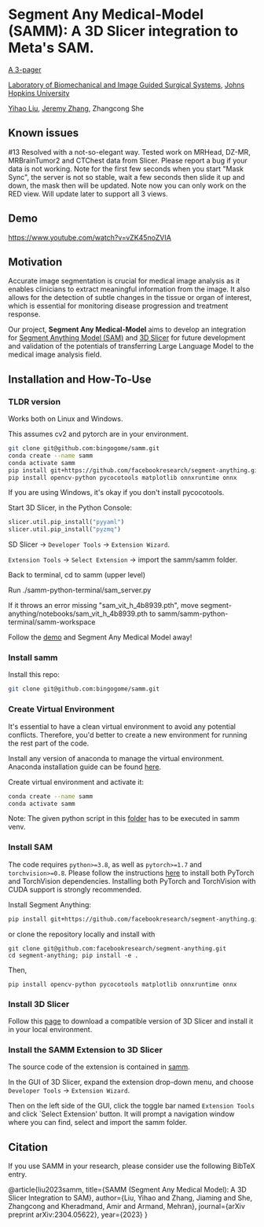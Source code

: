 # Segment Any Medical-Model (SAMM): A 3D Slicer integration to Meta's SAM.

[A 3-pager](arxiv.org/abs/2304.05622)

[Laboratory of Biomechanical and Image Guided Surgical Systems](https://bigss.lcsr.jhu.edu/), [Johns Hopkins University](https://www.jhu.edu/)

[Yihao Liu](https://yihao.one/), [Jeremy Zhang](https://jeremyzz830.github.io/), Zhangcong She

## Known issues
#13 Resolved with a not-so-elegant way. Tested work on MRHead, DZ-MR, MRBrainTumor2 and CTChest data from Slicer. Please report a bug if your data is not working. Note for the first few seconds when you start "Mask Sync", the server is not so stable, wait a few seconds then slide it up and down, the mask then will be updated. Note now you can only work on the RED view. Will update later to support all 3 views.

## Demo

https://www.youtube.com/watch?v=vZK45noZVIA

## Motivation

Accurate image segmentation is crucial for medical image analysis as it enables clinicians to extract meaningful information from the image. It also allows for the detection of subtle changes in the tissue or organ of interest, which is essential for monitoring disease progression and treatment response. 

Our project, **Segment Any Medical-Model** aims to develop an integration for [Segment Anything Model (SAM)](https://github.com/facebookresearch/segment-anything) and [3D Slicer](https://www.slicer.org/) for future development and validation of the potentials of transferring Large Language Model to the medical image analysis field.

## Installation and How-To-Use

### TLDR version

Works both on Linux and Windows.

This assumes cv2 and pytorch are in your environment.

```bash
git clone git@github.com:bingogome/samm.git
conda create --name samm
conda activate samm
pip install git+https://github.com/facebookresearch/segment-anything.git
pip install opencv-python pycocotools matplotlib onnxruntime onnx
```
If you are using Windows, it's okay if you don't install pycocotools.

Start 3D Slicer, in the Python Console:

```python
slicer.util.pip_install("pyyaml")
slicer.util.pip_install("pyzmq")
```

SD Slicer -> `Developer Tools` &rarr; `Extension Wizard`.

`Extension Tools` -> `Select Extension` -> import the samm/samm folder. 

Back to terminal, cd to samm (upper level)

Run ./samm-python-terminal/sam_server.py

If it throws an error missing "sam_vit_h_4b8939.pth", move segment-anything/notebooks/sam_vit_h_4b8939.pth to samm/samm-python-terminal/samm-workspace

Follow the [demo](https://www.youtube.com/watch?v=vZK45noZVIA) and Segment Any Medical Model away!

### Install samm

Install this repo:

```bash
git clone git@github.com:bingogome/samm.git
```
### Create Virtual Environment

It's essential to have a clean virtual environment to avoid any potential conflicts. Therefore, you'd better to create a new environment for running the rest part of the code.

Install any version of anaconda to manage the virtual environment. Anaconda installation guide can be found [here](https://docs.anaconda.com/anaconda/install/).

Create virtual environment and activate it:

```bash
conda create --name samm
conda activate samm
```

Note: The given python script in this [folder](/samm-python-terminal) has to be executed in samm venv.

### Install SAM

The code requires `python>=3.8`, as well as `pytorch>=1.7` and `torchvision>=0.8`. Please follow the instructions [here](https://pytorch.org/get-started/locally/) to install both PyTorch and TorchVision dependencies. Installing both PyTorch and TorchVision with CUDA support is strongly recommended.

Install Segment Anything:

```bash
pip install git+https://github.com/facebookresearch/segment-anything.git
```

or clone the repository locally and install with

```
git clone git@github.com:facebookresearch/segment-anything.git
cd segment-anything; pip install -e .
```

Then,

```
pip install opencv-python pycocotools matplotlib onnxruntime onnx
```

### Install 3D Slicer

Follow this [page](https://slicer.readthedocs.io/en/latest/user_guide/getting_started.html) to download a compatible version of 3D Slicer and install it in your local environment.

### Install the SAMM Extension to 3D Slicer

The source code of the extension is contained in [samm](/samm).

In the GUI of 3D Slicer, expand the extension drop-down menu, and choose `Developer Tools` &rarr; `Extension Wizard`.

Then on the left side of the GUI, click the toggle bar named `Extension Tools` and click `Select Extension' button. It will prompt a navigation window where you can find, select and import the samm folder. 

## Citation 
If you use SAMM in your research, please consider use the following BibTeX entry.

@article{liu2023samm,
  title={SAMM (Segment Any Medical Model): A 3D Slicer Integration to SAM},
  author={Liu, Yihao and Zhang, Jiaming and She, Zhangcong and Kheradmand, Amir and Armand, Mehran},
  journal={arXiv preprint arXiv:2304.05622},
  year={2023}
}


